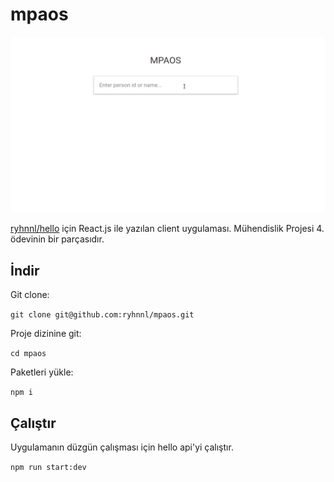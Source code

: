 # mpaos

![Uygulama Görünümü GIF](./app.gif)

[ryhnnl/hello](https://github.com/ryhnnl/hello) için React.js ile yazılan client uygulaması.
Mühendislik Projesi 4. ödevinin bir parçasıdır.

## İndir

Git clone:

`git clone git@github.com:ryhnnl/mpaos.git`

Proje dizinine git:

`cd mpaos`

Paketleri yükle:

`npm i`

## Çalıştır

Uygulamanın düzgün çalışması için hello api'yi çalıştır.

`npm run start:dev`

